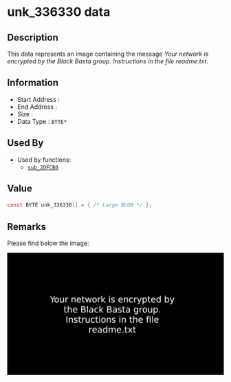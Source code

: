 # unk_336330 data

## Description

This data represents an image containing the message *Your network is encrypted by the Black Basta group. Instructions in the file readme.txt*.

## Information

* Start Address : 
* End Address : 
* Size : 
* Data Type : `BYTE*`

## Used By

* Used by functions:
  * [`sub_2DFCB0`](sub_2DFCB0.md)

## Value

```c
const BYTE unk_336330[] = { /* Large BLOB */ };
```

## Remarks

Please find below the image:

![Black Basta group](../other/dlaksjdoiwq.jpg "Black Basta group")

